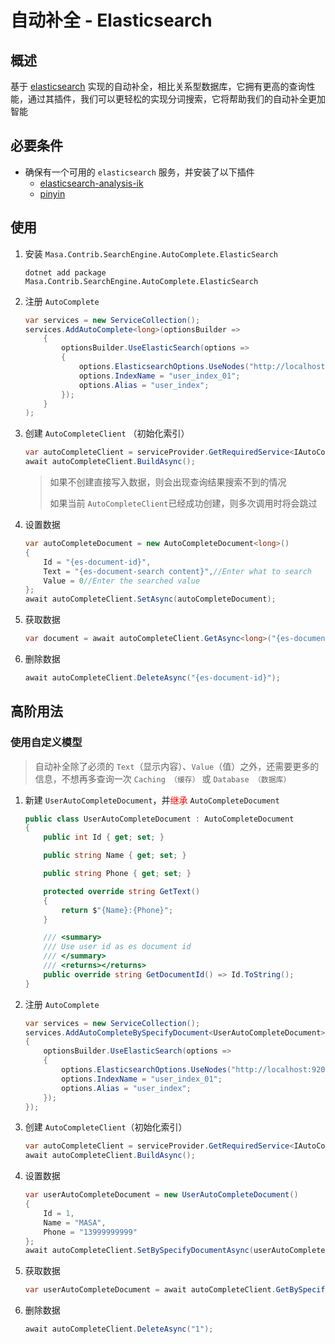 # 自动补全 - Elasticsearch

## 概述

基于 [elasticsearch](https://www.elastic.co/cn/elasticsearch/) 实现的自动补全，相比关系型数据库，它拥有更高的查询性能，通过其插件，我们可以更轻松的实现分词搜索，它将帮助我们的自动补全更加智能

## 必要条件

* 确保有一个可用的 `elasticsearch` 服务，并安装了以下插件
  * [elasticsearch-analysis-ik](https://github.com/medcl/elasticsearch-analysis-ik)
  * [pinyin](https://github.com/medcl/elasticsearch-analysis-pinyin)

## 使用

1. 安装 `Masa.Contrib.SearchEngine.AutoComplete.ElasticSearch`

   ```shell 终端
   dotnet add package Masa.Contrib.SearchEngine.AutoComplete.ElasticSearch
   ```

2. 注册 `AutoComplete`

   ```csharp Program.cs
   var services = new ServiceCollection();
   services.AddAutoComplete<long>(optionsBuilder =>
       {
           optionsBuilder.UseElasticSearch(options =>
           {
               options.ElasticsearchOptions.UseNodes("http://localhost:9200");
               options.IndexName = "user_index_01";
               options.Alias = "user_index";
           });
       }
   );
   ```

3. 创建 `AutoCompleteClient` （初始化索引）

   ```csharp
   var autoCompleteClient = serviceProvider.GetRequiredService<IAutoCompleteClient>();
   await autoCompleteClient.BuildAsync();
   ```

   > 如果不创建直接写入数据，则会出现查询结果搜索不到的情况
   >
   > 如果当前 `AutoCompleteClient`已经成功创建，则多次调用时将会跳过

4. 设置数据

   ```csharp
   var autoCompleteDocument = new AutoCompleteDocument<long>()
   {
       Id = "{es-document-id}",
       Text = "{es-document-search content}",//Enter what to search
       Value = 0//Enter the searched value
   };
   await autoCompleteClient.SetAsync(autoCompleteDocument);
   ```

5. 获取数据

   ```csharp
   var document = await autoCompleteClient.GetAsync<long>("{es-document-search content}");
   ```

6. 删除数据

   ```csharp
   await autoCompleteClient.DeleteAsync("{es-document-id}");
   ```

## 高阶用法

### 使用自定义模型 

> 自动补全除了必须的 `Text`（显示内容）、`Value`（值）之外，还需要更多的信息，不想再多查询一次 `Caching （缓存）` 或 `Database （数据库）`

1. 新建 `UserAutoCompleteDocument`，并<font Color=RED>继承</font> `AutoCompleteDocument`

   ```csharp
   public class UserAutoCompleteDocument : AutoCompleteDocument
   {
       public int Id { get; set; }
   
       public string Name { get; set; }
   
       public string Phone { get; set; }
   
       protected override string GetText()
       {
           return $"{Name}:{Phone}";
       }
   
       /// <summary>
       /// Use user id as es document id
       /// </summary>
       /// <returns></returns>
       public override string GetDocumentId() => Id.ToString();
   }
   ```

2. 注册 `AutoComplete`

   ```csharp Program.cs
   var services = new ServiceCollection();
   services.AddAutoCompleteBySpecifyDocument<UserAutoCompleteDocument>(optionsBuilder =>
   {
       optionsBuilder.UseElasticSearch(options =>
       {
           options.ElasticsearchOptions.UseNodes("http://localhost:9200");
           options.IndexName = "user_index_01";
           options.Alias = "user_index";
       });
   });
   ```

3. 创建 `AutoCompleteClient`（初始化索引）

   ```csharp
   var autoCompleteClient = serviceProvider.GetRequiredService<IAutoCompleteClient>();
   await autoCompleteClient.BuildAsync();
   ```

4. 设置数据

   ```csharp
   var userAutoCompleteDocument = new UserAutoCompleteDocument()
   {
       Id = 1,
       Name = "MASA",
       Phone = "13999999999"
   };
   await autoCompleteClient.SetBySpecifyDocumentAsync(userAutoCompleteDocument);
   ```

5. 获取数据

   ```csharp
   var userAutoCompleteDocument = await autoCompleteClient.GetBySpecifyDocumentAsync<UserAutoCompleteDocument>("masa");
   ```

6. 删除数据

   ```csharp
   await autoCompleteClient.DeleteAsync("1");
   ```